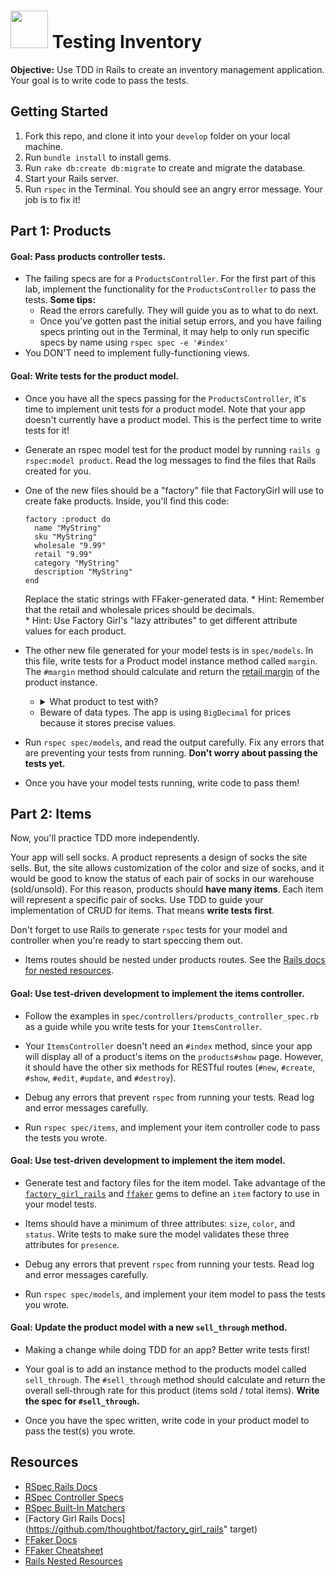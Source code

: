 # <img src="https://cloud.githubusercontent.com/assets/7833470/10899314/63829980-8188-11e5-8cdd-4ded5bcb6e36.png" height="60"> Testing Inventory

**Objective:** Use TDD in Rails to create an inventory management application. Your goal is to write code to pass the tests.

## Getting Started

1. Fork this repo, and clone it into your `develop` folder on your local machine.
2. Run `bundle install` to install gems.
3. Run `rake db:create db:migrate` to create and migrate the database.
4. Start your Rails server.
5. Run `rspec` in the Terminal. You should see an angry error message. Your job is to fix it!

## Part 1: Products

#### Goal:  Pass products controller tests.

* The failing specs are for a `ProductsController`. For the first part of this lab, implement the functionality for the `ProductsController` to pass the tests. **Some tips:**
  * Read the errors carefully. They will guide you as to what to do next.
  * Once you've gotten past the initial setup errors, and you have failing specs printing out in the Terminal, it may help to only run specific specs by name using `rspec spec -e '#index'`
* You DON'T need to implement fully-functioning views.

#### Goal: Write tests for the product model.

* Once you have all the specs passing for the `ProductsController`, it's time to implement unit tests for a product model. Note that your app doesn't currently have a product model. This is the perfect time to write tests for it!

* Generate an rspec model test for the product model by running `rails g rspec:model product`.  Read the log messages to find the files that Rails created for you.  

* One of the new files should be a "factory" file that FactoryGirl will use to create fake products. Inside, you'll find this code:

    ```
    factory :product do
      name "MyString"
      sku "MyString"
      wholesale "9.99"
      retail "9.99"
      category "MyString"
      description "MyString"
    end
    ```

    Replace the static strings with FFaker-generated data.
      * Hint: Remember that the retail and wholesale prices should be decimals.   
      * Hint: Use Factory Girl's "lazy attributes" to get different attribute values for each product.

* The other new file generated for your model tests is in `spec/models`.  In this file, write tests for a Product model instance method called `margin`.  The `#margin` method should calculate and return the [retail margin](http://retail.about.com/od/glossary/g/margin.htm) of the product instance.

  * <details><summary>What product to test with?</summary>You can use Factory Girl to create a sample product in the test code. Also calculate the product's profit margin (by hand) so you know what you expect the `margin` method to return.</details>
  * Beware of data types. The app is using `BigDecimal` for prices because it stores precise values.

* Run `rspec spec/models`, and read the output carefully. Fix any errors that are preventing your tests from running. **Don't worry about passing the tests yet.**

* Once you have your model tests running, write code to pass them!

<!-- Feel free to reference the [solution branch](../../tree/solution) for guidance. -->

## Part 2: Items

Now, you'll practice TDD more independently.  

Your app will sell socks.  A product represents a design of socks the site sells.  But, the site allows customization of the color and size of socks, and it would be good to know the status of each pair of socks in our warehouse (sold/unsold).  For this reason, products should **have many items**. Each item will represent a specific pair of socks. Use TDD to guide your implementation of CRUD for items. That means **write tests first**.

Don't forget to use Rails to generate `rspec` tests for your model and controller when you're ready to start speccing them out.

* Items routes should be nested under products routes. See the [Rails docs for nested resources](http://guides.rubyonrails.org/routing.html#nested-resources).

#### Goal: Use test-driven development to implement the items controller.

* Follow the examples in `spec/controllers/products_controller_spec.rb` as a guide while you write tests for your `ItemsController`.

* Your `ItemsController` doesn't need an `#index` method, since your app will display all of a product's items on the `products#show` page. However, it should have the other six methods for RESTful routes (`#new`, `#create`, `#show`, `#edit`, `#update`, and `#destroy`).

* Debug any errors that prevent `rspec` from running your tests. Read log and error messages carefully.

* Run `rspec spec/items`, and implement your item controller code to pass the tests you wrote.

#### Goal: Use test-driven development to implement the item model.

* Generate test and factory files for the item model.  Take advantage of the [`factory_girl_rails`](https://github.com/thoughtbot/factory_girl_rails) and [`ffaker`](https://github.com/ffaker/ffaker) gems to define an `item` factory to use in your model tests.

* Items should have a minimum of three attributes: `size`, `color`, and `status`. Write tests to make sure the model validates these three attributes for `presence`.

* Debug any errors that prevent `rspec` from running your tests. Read log and error messages carefully.

* Run `rspec spec/models`, and implement your item model to pass the tests you wrote.


#### Goal: Update the product model with a new `sell_through` method.

* Making a change while doing TDD for an app? Better write tests first!

* Your goal is to add an instance method to the products model called `sell_through`. The `#sell_through` method should calculate and return the overall sell-through rate for this product (items sold / total items). **Write the spec for `#sell_through`.**

* Once you have the spec written, write code in your product model to pass the test(s) you wrote.



<!-- Feel free to reference the [solution_items branch](../../tree/solution_items) for guidance. -->

## Resources

* [RSpec Rails Docs](https://github.com/rspec/rspec-rails)
* [RSpec Controller Specs](https://www.relishapp.com/rspec/rspec-rails/docs/controller-specs)
* [RSpec Built-In Matchers](https://www.relishapp.com/rspec/rspec-expectations/docs/built-in-matchers)
* [Factory Girl Rails Docs](https://github.com/thoughtbot/factory_girl_rails" target)
* [FFaker Docs](https://github.com/ffaker/ffaker)
* [FFaker Cheatsheet](http://ricostacruz.com/cheatsheets/ffaker.html)
* [Rails Nested Resources](http://guides.rubyonrails.org/routing.html#nested-resources)
